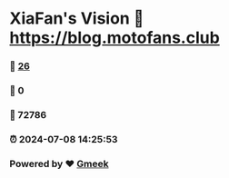 # XiaFan's Vision :link: https://blog.motofans.club 
### :page_facing_up: [26](https://blog.motofans.club/tag.html) 
### :speech_balloon: 0 
### :hibiscus: 72786 
### :alarm_clock: 2024-07-08 14:25:53 
### Powered by :heart: [Gmeek](https://github.com/Meekdai/Gmeek)
